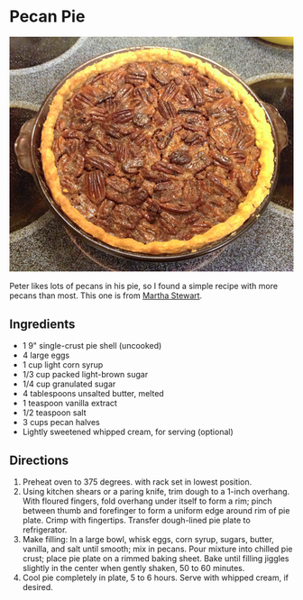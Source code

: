 # Pecan Pie

![pecan pie](../images/pecan_pie.png)

Peter likes lots of pecans in his pie, so I found a simple recipe with more pecans than most.  This one is from [Martha Stewart](http://www.marthastewart.com/312503/pecan-pie).

## Ingredients

* 1 9" single-crust pie shell (uncooked)
* 4 large eggs 
* 1 cup light corn syrup 
* 1/3 cup packed light-brown sugar 
* 1/4 cup granulated sugar 
* 4 tablespoons unsalted butter, melted 
* 1 teaspoon vanilla extract 
* 1/2 teaspoon salt 
* 3 cups pecan halves 
* Lightly sweetened whipped cream, for serving (optional)

## Directions

1. Preheat oven to 375 degrees. with rack set in lowest position. 
2. Using kitchen shears or a paring knife, trim dough to a 1-inch overhang. With floured fingers, fold overhang under itself to form a rim; pinch between thumb and forefinger to form a uniform edge around rim of pie plate. Crimp with fingertips. Transfer dough-lined pie plate to refrigerator. 
3. Make filling: In a large bowl, whisk eggs, corn syrup, sugars, butter, vanilla, and salt until smooth; mix in pecans. Pour mixture into chilled pie crust; place pie plate on a rimmed baking sheet. Bake until filling jiggles slightly in the center when gently shaken, 50 to 60 minutes. 
4. Cool pie completely in plate, 5 to 6 hours. Serve with whipped cream, if desired.


